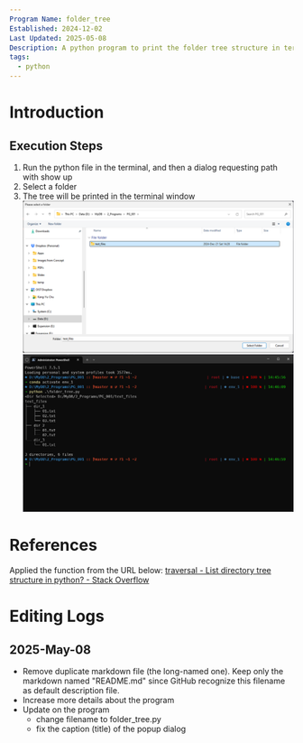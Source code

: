 ```yaml
---
Program Name: folder_tree
Established: 2024-12-02
Last Updated: 2025-05-08
Description: A python program to print the folder tree structure in terminal so that it can be copied and pasted in the markdown file (Obsidian note).
tags:
  - python
---
```

# Introduction
## Execution Steps
1. Run the python file in the terminal, and then a dialog requesting path with show up
2. Select a folder
3. The tree will be printed in the terminal window
![1000](dialog_get_folder_path.png)
![1000](executions_in_the_terminal.png)

# References
Applied the function from the URL below:
[traversal - List directory tree structure in python? - Stack Overflow](https://stackoverflow.com/questions/9727673/list-directory-tree-structure-in-python)

# Editing Logs
## 2025-May-08
- Remove duplicate markdown file (the long-named one). Keep only the markdown named "README.md" since GitHub recognize this filename as default description file.
- Increase more details about the program
- Update on the program
	- change filename to folder_tree.py
	- fix the caption (title) of the popup dialog
